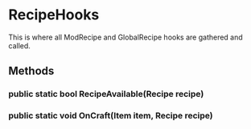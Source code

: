 # RecipeHooks

This is where all ModRecipe and GlobalRecipe hooks are gathered and called.

## Methods

### public static bool RecipeAvailable(Recipe recipe)

### public static void OnCraft(Item item, Recipe recipe)